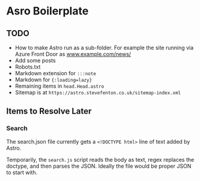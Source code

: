 # Asro Boilerplate

## TODO

- How to make Astro run as a sub-folder. For example the site running via Azure Front Door as www.example.com/news/
- Add some posts
- Robots.txt
- Markdown extension for `:::note`
- Markdown for `{:loading=lazy}`
- Remaining items in `head.Head.astro`
- Sitemap is at `https://astro.stevefenton.co.uk/sitemap-index.xml`

## Items to Resolve Later

### Search

The search.json file currently gets a `<!DOCTYPE html>` line of text added by Astro.

Temporarily, the `search.js` script reads the body as text, regex replaces the doctype, and then parses the JSON. Ideally the file would be proper JSON to start with.